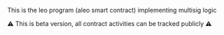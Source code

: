This is the leo program (aleo smart contract) implementing multisig logic

⚠️ This is beta version, all contract activities can be tracked publicly ⚠️
